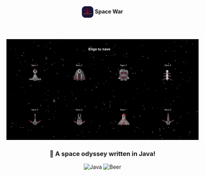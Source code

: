 <header role="banner">
        <img src="space_war.png" alt="Space War" height=30px width=30px style="vertical-align: middle"> <b>Space War</b>
</header>

<div align="center">

![Gameplay](spacewar.gif)

### 🚀 A space odyssey written in Java!

![Java](java.png) ![Beer](beer.png)

</div>
